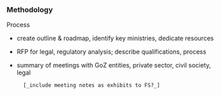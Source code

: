 ### Methodology

Process
- create outline & roadmap, identify key ministries, dedicate resources
- RFP for legal, regulatory analysis; describe qualifications, process
- summary of meetings with GoZ entities, private sector, civil society, legal

        [_include meeting notes as exhibits to FS?_]

